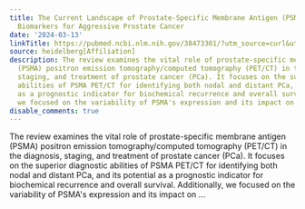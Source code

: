 ```yaml
---
title: The Current Landscape of Prostate-Specific Membrane Antigen (PSMA) Imaging
  Biomarkers for Aggressive Prostate Cancer
date: '2024-03-13'
linkTitle: https://pubmed.ncbi.nlm.nih.gov/38473301/?utm_source=curl&utm_medium=rss&utm_campaign=pubmed-2&utm_content=1FakS-2QOkCT8HsMOQP1bCRQ4YzyumYOmxmF0moLsQ3dFB1E9V&fc=20220326224207&ff=20240313180711&v=2.18.0.post9+e462414
source: heidelberg[Affiliation]
description: The review examines the vital role of prostate-specific membrane antigen
  (PSMA) positron emission tomography/computed tomography (PET/CT) in the diagnosis,
  staging, and treatment of prostate cancer (PCa). It focuses on the superior diagnostic
  abilities of PSMA PET/CT for identifying both nodal and distant PCa, and its potential
  as a prognostic indicator for biochemical recurrence and overall survival. Additionally,
  we focused on the variability of PSMA's expression and its impact on ...
disable_comments: true
---
```

The review examines the vital role of prostate-specific membrane antigen (PSMA) positron emission tomography/computed tomography (PET/CT) in the diagnosis, staging, and treatment of prostate cancer (PCa). It focuses on the superior diagnostic abilities of PSMA PET/CT for identifying both nodal and distant PCa, and its potential as a prognostic indicator for biochemical recurrence and overall survival. Additionally, we focused on the variability of PSMA's expression and its impact on ...